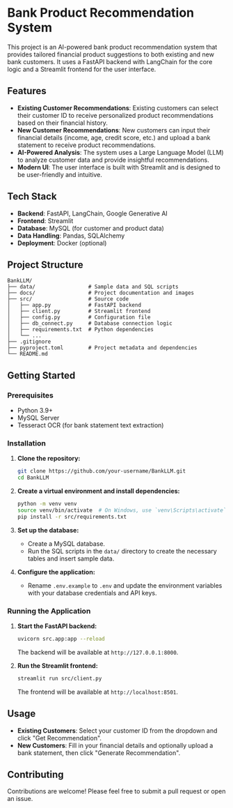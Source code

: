 # Bank Product Recommendation System

This project is an AI-powered bank product recommendation system that provides tailored financial product suggestions to both existing and new bank customers. It uses a FastAPI backend with LangChain for the core logic and a Streamlit frontend for the user interface.

## Features

- **Existing Customer Recommendations**: Existing customers can select their customer ID to receive personalized product recommendations based on their financial history.
- **New Customer Recommendations**: New customers can input their financial details (income, age, credit score, etc.) and upload a bank statement to receive product recommendations.
- **AI-Powered Analysis**: The system uses a Large Language Model (LLM) to analyze customer data and provide insightful recommendations.
- **Modern UI**: The user interface is built with Streamlit and is designed to be user-friendly and intuitive.

## Tech Stack

- **Backend**: FastAPI, LangChain, Google Generative AI
- **Frontend**: Streamlit
- **Database**: MySQL (for customer and product data)
- **Data Handling**: Pandas, SQLAlchemy
- **Deployment**: Docker (optional)

## Project Structure

```
BankLLM/
├── data/                 # Sample data and SQL scripts
├── docs/                 # Project documentation and images
├── src/                  # Source code
│   ├── app.py            # FastAPI backend
│   ├── client.py         # Streamlit frontend
│   ├── config.py         # Configuration file
│   ├── db_connect.py     # Database connection logic
│   ├── requirements.txt  # Python dependencies
│   └── ...
├── .gitignore
├── pyproject.toml        # Project metadata and dependencies
└── README.md
```

## Getting Started

### Prerequisites

- Python 3.9+
- MySQL Server
- Tesseract OCR (for bank statement text extraction)

### Installation

1. **Clone the repository:**
   ```bash
   git clone https://github.com/your-username/BankLLM.git
   cd BankLLM
   ```

2. **Create a virtual environment and install dependencies:**
   ```bash
   python -m venv venv
   source venv/bin/activate  # On Windows, use `venv\Scripts\activate`
   pip install -r src/requirements.txt
   ```

3. **Set up the database:**
   - Create a MySQL database.
   - Run the SQL scripts in the `data/` directory to create the necessary tables and insert sample data.

4. **Configure the application:**
   - Rename `.env.example` to `.env` and update the environment variables with your database credentials and API keys.

### Running the Application

1. **Start the FastAPI backend:**
   ```bash
   uvicorn src.app:app --reload
   ```
   The backend will be available at `http://127.0.0.1:8000`.

2. **Run the Streamlit frontend:**
   ```bash
   streamlit run src/client.py
   ```
   The frontend will be available at `http://localhost:8501`.

## Usage

- **Existing Customers**: Select your customer ID from the dropdown and click "Get Recommendation".
- **New Customers**: Fill in your financial details and optionally upload a bank statement, then click "Generate Recommendation".

## Contributing

Contributions are welcome! Please feel free to submit a pull request or open an issue.